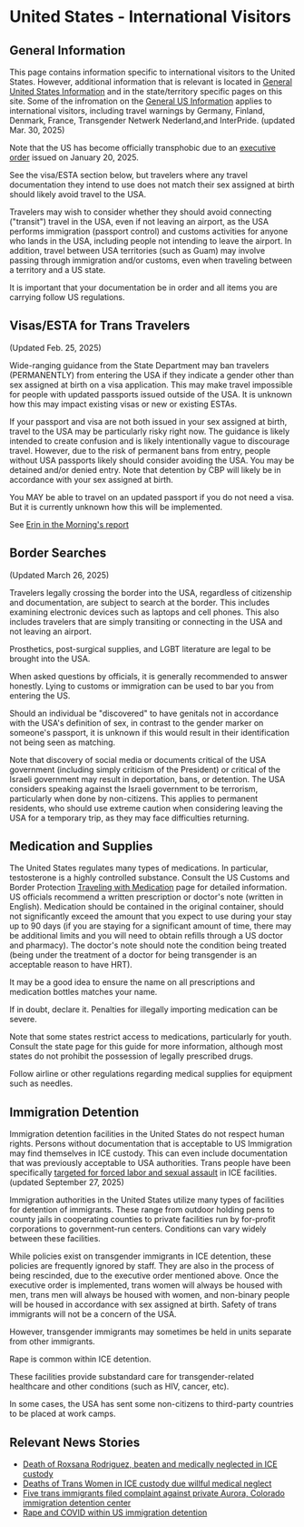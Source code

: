 # United States - International Visitors

## General Information

This page contains information specific to international visitors to the
United States.  However, additional information that is relevant is
located in [General United States Information](notes/usa-general.md) and
in the state/territory specific pages on this site.  Some of the
infromation on the [General US Information](notes/usa-general.md)
applies to international visitors, including travel warnings by Germany,
Finland, Denmark, France, Transgender Netwerk Nederland,and InterPride.
(updated Mar. 30, 2025)

Note that the US has become officially transphobic due to an [executive
order](https://www.whitehouse.gov/presidential-actions/2025/01/defending-women-from-gender-ideology-extremism-and-restoring-biological-truth-to-the-federal-government/)
issued on January 20, 2025.

See the visa/ESTA section below, but travelers where any travel documentation
they intend to use does not match their sex assigned at birth should
likely avoid travel to the USA.

Travelers may wish to consider whether they should avoid connecting
("transit") travel in the USA, even if not leaving an airport, as the
USA performs immigration (passport control) and customs activities for
anyone who lands in the USA, including people not intending to leave the
airport. In addition, travel between USA territories (such as Guam) may
involve passing through immigration and/or customs, even when traveling
between a territory and a US state.

It is important that your documentation be in order and all items you are
carrying follow US regulations.

## Visas/ESTA for Trans Travelers

(Updated Feb. 25, 2025)

Wide-ranging guidance from the State Department may ban travelers
(PERMANENTLY) from entering the USA if they indicate a gender other than
sex assigned at birth on a visa application.  This may make travel
impossible for people with updated passports issued outside of the USA.
It is unknown how this may impact existing visas or new or existing ESTAs.

If your passport and visa are not both issued in your sex assigned at
birth, travel to the USA may be particularly risky right now. The
guidance is likely intended to create confusion and is likely
intentionally vague to discourage travel. However, due to the risk of
permanent bans from entry, people without USA passports likely should
consider avoiding the USA. You may be detained and/or denied entry. Note
that detention by CBP will likely be in accordance with your sex
assigned at birth.

You MAY be able to travel on an updated passport if you do not need a
visa. But it is currently unknown how this will be implemented.

See [Erin in the Morning's
report](https://www.erininthemorning.com/p/marco-rubio-may-have-just-banned?utm_source=post-email-title&publication_id=994764&post_id=157905772&utm_campaign=email-post-title&isFreemail=false&r=w1apa&triedRedirect=true&utm_medium=email)

## Border Searches

(Updated March 26, 2025)

Travelers legally crossing the border into the USA, regardless of citizenship
and documentation, are subject to search at the border.  This includes
examining electronic devices such as laptops and cell phones. This also
includes travelers that are simply transiting or connecting in the USA
and not leaving an airport.

Prosthetics, post-surgical supplies, and LGBT literature are legal to be
brought into the USA.

When asked questions by officials, it is generally recommended to answer
honestly.  Lying to customs or immigration can be used to bar you from
entering the US.

Should an individual be "discovered" to have genitals not in accordance
with the USA's definition of sex, in contrast to the gender marker on
someone's passport, it is unknown if this would result in their
identification not being seen as matching.

Note that discovery of social media or documents critical of the USA
government (including simply criticism of the President) or critical of
the Israeli government may result in deportation, bans, or detention.
The USA considers speaking against the Israeli government to be
terrorism, particularly when done by non-citizens. This applies to
permanent residents, who should use extreme caution when considering
leaving the USA for a temporary trip, as they may face difficulties
returning.

## Medication and Supplies

The United States regulates many types of medications. In particular,
testosterone is a highly controlled substance.  Consult the US Customs
and Border Protection [Traveling with
Medication](https://helpspanish.cbp.gov/s/article/Article-1444?language=en_US)
page for detailed information.  US officials recommend a written
prescription or doctor's note (written in English). Medication should be
contained in the original container, should not significantly exceed the amount that
you expect to use during your stay up to 90 days (if you are staying for a significant
amount of time, there may be additional limits and you will need to
obtain refills through a US doctor and pharmacy). The doctor's note
should note the condition being treated (being under the treatment of
a doctor for being transgender is an acceptable reason to have HRT).

It may be a good idea to ensure the name on all
prescriptions and medication bottles matches your name.

If in doubt, declare it.  Penalties for illegally importing medication
can be severe.  

Note that some states restrict access to medications, particularly for
youth.  Consult the state page for this guide for more information,
although most states do not prohibit the possession of legally
prescribed drugs.

Follow airline or other regulations regarding medical supplies for
equipment such as needles.

## Immigration Detention

Immigration detention facilities in the United States do not respect
human rights.  Persons without documentation that is acceptable
to US Immigration may find themselves in ICE custody. This can even
include documentation that was previously acceptable to USA authorities.
Trans people have been specifically [targeted for forced labor and sexual
assault](https://rfkhumanrights.org/wp-content/uploads/2025/09/Final-Basile-CRCL-Complaint-_Redacted.pdf)
in ICE facilities. (updated September 27, 2025)

Immigration authorities in the United States utilize many types of
facilities for detention of immigrants. These range from outdoor holding
pens to county jails in cooperating counties to private facilities run
by for-profit corporations to government-run centers.  Conditions can
vary widely between these facilities.

While policies exist on transgender immigrants in ICE detention, these
policies are frequently ignored by staff.  They are also in the process
of being rescinded, due to the executive order mentioned above. Once the
executive order is implemented, trans women will always be housed with
men, trans men will always be housed with women, and non-binary people
will be housed in accordance with sex assigned at birth. Safety of trans
immigrants will not be a concern of the USA.

However, transgender immigrants may sometimes be held in units separate from
other immigrants.

Rape is common within ICE detention.

These facilities provide substandard care for transgender-related
healthcare and other conditions (such as HIV, cancer, etc).

In some cases, the USA has sent some non-citizens to third-party
countries to be placed at work camps.

## Relevant News Stories

 * [Death of Roxsana Rodriguez, beaten and medically neglected in ICE
   custody](https://www.thedailybeast.com/trans-woman-roxsana-hernandez-rodriguez-beaten-in-ice-custody-before-death-pathologist-finds)
 * [Deaths of Trans Women in ICE custody due willful medical neglect](https://www.theguardian.com/us-news/2019/jun/12/trans-woman-death-us-custody-ice-deportation)
 * [Five trans immigrants filed complaint against private Aurora,
   Colorado immigration detention
   center](https://www.washingtonblade.com/2024/04/13/five-transgender-nonbinary-ice-detainees-allege-mistreatment-at-colo-detention-center/)
 * [Rape and COVID within US immigration
   detention](https://www.theguardian.com/us-news/2020/nov/17/trans-women-us-immigration-custody-abuse-covid-19-ice)
